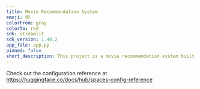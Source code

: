 ```yaml
---
title: Movie Recommendation System
emoji: 😻
colorFrom: gray
colorTo: red
sdk: streamlit
sdk_version: 1.40.2
app_file: app.py
pinned: false
short_description: This project is a movie recommendation system built with Str
---
```


Check out the configuration reference at https://huggingface.co/docs/hub/spaces-config-reference
